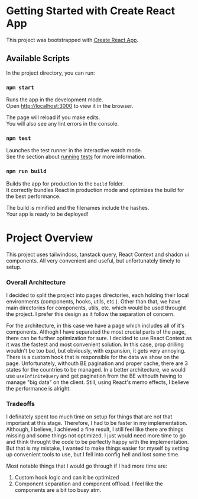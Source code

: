 # Getting Started with Create React App

This project was bootstrapped with [Create React App](https://github.com/facebook/create-react-app).

## Available Scripts

In the project directory, you can run:

### `npm start`

Runs the app in the development mode.\
Open [http://localhost:3000](http://localhost:3000) to view it in the browser.

The page will reload if you make edits.\
You will also see any lint errors in the console.

### `npm test`

Launches the test runner in the interactive watch mode.\
See the section about [running tests](https://facebook.github.io/create-react-app/docs/running-tests) for more information.

### `npm run build`

Builds the app for production to the `build` folder.\
It correctly bundles React in production mode and optimizes the build for the best performance.

The build is minified and the filenames include the hashes.\
Your app is ready to be deployed!

# Project Overview

This project uses tailwindcss, tanstack query, React Context and shadcn ui components. All very convenient and useful, but unfortunately timely to setup.

### Overall Architecture

I decided to split the project into pages directories, each holding their local environments (components, hooks, utils, etc.).
Other than that, we have main directories for components, utils, etc. which would be used throught the project. I prefer this design as it follow the separation of concern.

For the architecture, in this case we have a page which includes all of it's components. Althogh I have separated the most crucial parts of the page, there can be further optimization for sure. I decided to use React Context as it was the fastest and most convenient solution. In this case, prop drilling wouldn't be too bad, but obviously, with expansion, it gets very annoying. 
There is a custom hook that is responsible for the data we show on the page. Unfortunately, withouth BE pagination and proper cache, there are 3 states for the countries to be managed. In a better architecture, we would use `useInfiniteQuery` and get pagination from the BE withouth having to manage "big data" on the client. Still, using React's memo effects, I believe the performance is alright.

### Tradeoffs

I definately spent too much time on setup for things that are not that important at this stage. Therefore, I had to be faster in my implementation. Although, I believe, I achieved a fine result, I still feel like there are things missing and some things not optimized. I just would need more time to go and think throught the code to be perfectly happy with the implementation. But that is my mistake, I wanted to make things easier for myself by setting up convenient tools to use, but I fell into config hell and lost some time.

Most notable things that I would go through if I had more time are:
  1) Custom hook logic and can it be optimized
  2) Component separation and component offload. I feel like the components are a bit too busy atm.
